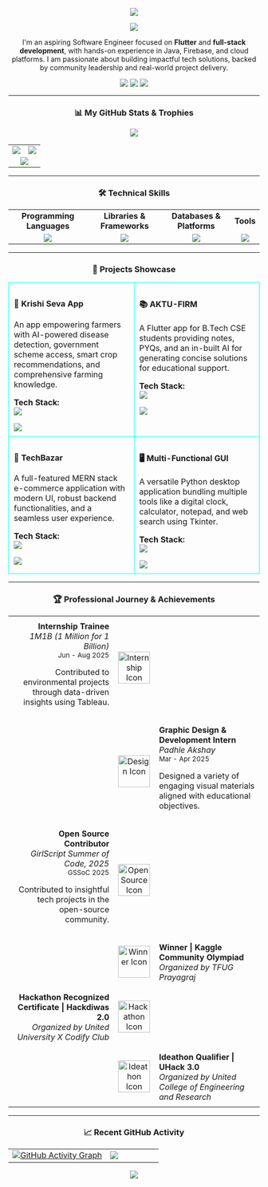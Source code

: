 <p align="center">
  <img src="https://capsule-render.vercel.app/api?type=waving&color=gradient&animation=gradient&height=200&section=header&text=Saumya%20Pratap%20Singh&fontSize=60&fontColor=fff" />
</p>

<div align="center">
  <a href="https://github.com/SaumyaPratapSingh-cyber">
    <img src="https://readme-typing-svg.herokuapp.com?font=Fira+Code&weight=600&size=28&pause=1000&color=00FFFF&center=true&vCenter=true&width=900&lines=Hi%2C+I'm+Saumya+Pratap+Singh+👋;Aspiring+Software+Engineer;Flutter+%26+Full-Stack+Developer;Passionate+Community+Leader">
  </a>
</div>

<p align="center">
  I'm an aspiring Software Engineer focused on <b>Flutter</b> and <b>full-stack development</b>, with hands-on experience in Java, Firebase, and cloud platforms. I am passionate about building impactful tech solutions, backed by community leadership and real-world project delivery.
</p>

<p align="center">
  <a href="mailto:saumyrajpoot666@gmail.com"><img src="https://img.shields.io/badge/Gmail-FF0000?style=for-the-badge&logo=gmail&logoColor=white"></a>
  <a href="[YOUR LINKEDIN URL HERE]"><img src="https://img.shields.io/badge/LinkedIn-0077B5?style=for-the-badge&logo=linkedin&logoColor=white"></a>
  <a href="[YOUR PORTFOLIO URL HERE]"><img src="https://img.shields.io/badge/Portfolio-FF5733?style=for-the-badge&logo=About.me&logoColor=white"></a>
</p>

---

<h3 align="center">📊 My GitHub Stats & Trophies</h3>
<p align="center">
  <a href="https://github.com/ryo-ma/github-profile-trophy">
    <img src="https://github-profile-trophy.vercel.app/?username=SaumyaPratapSingh-cyber&theme=synthwave&no-frame=true&column=7&margin-w=15&margin-h=15" />
  </a>
</p>
<table align="center">
  <tr>
    <td align="center" width="50%">
      <a href="https://github.com/SaumyaPratapSingh-cyber">
        <img src="https://github-readme-stats.vercel.app/api?username=SaumyaPratapSingh-cyber&show_icons=true&theme=synthwave&hide_border=true&count_private=true" />
      </a>
    </td>
    <td align="center" width="50%">
      <a href="https://github.com/SaumyaPratapSingh-cyber">
        <img src="https://github-readme-stats.vercel.app/api/top-langs/?username=SaumyaPratapSingh-cyber&layout=compact&theme=synthwave&hide_border=true&langs_count=8" />
      </a>
    </td>
  </tr>
  <tr>
    <td align="center" colspan="2">
      <a href="https://github.com/SaumyaPratapSingh-cyber">
        <img src="https://streak-stats.demolab.com?user=SaumyaPratapSingh-cyber&theme=synthwave&hide_border=true" />
      </a>
    </td>
  </tr>
</table>

---

<h3 align="center">🛠️ Technical Skills</h3>
<table align="center" width="90%">
  <tr>
    <td align="center"><strong>Programming Languages</td>
    <td align="center"><strong>Libraries & Frameworks</td>
    <td align="center"><strong>Databases & Platforms</td>
    <td align="center"><strong>Tools</td>
  </tr>
  <tr>
    <td align="center"><img src="https://skillicons.dev/icons?i=python,java,c,html,css&theme=dark"/></td>
    <td align="center"><img src="https://skillicons.dev/icons?i=flutter,javascript&theme=dark"/></td>
    <td align="center"><img src="https://skillicons.dev/icons?i=firebase,gcp,supabase&theme=dark"/></td>
    <td align="center"><img src="https://skillicons.dev/icons?i=vscode,idea,figma,canva,git&theme=dark"/></td>
  </tr>
</table>

---

<h3 align="center">📂 Projects Showcase</h3>
<table align="center" width="90%">
  <tr>
    <td width="50%" valign="top" style="padding: 10px; border: 1px solid #00ffff; border-radius: 10px;">
      <h4>🌾 Krishi Seva App</h4>
      <p>An app empowering farmers with AI-powered disease detection, government scheme access, smart crop recommendations, and comprehensive farming knowledge.</p>
      <p><strong>Tech Stack:</strong><br><img src="https://skillicons.dev/icons?i=flutter,firebase,gcp&theme=dark&perline=6"/></p>
      <a href="https://github.com/SaumyaPratapSingh-cyber/Krishi-Seva-App-for-to-farmers-"><img src="https://img.shields.io/badge/Source_Code-00FFFF?style=for-the-badge&logo=github&logoColor=black"></a>
    </td>
    <td width="50%" valign="top" style="padding: 10px; border: 1px solid #00ffff; border-radius: 10px;">
      <h4>📚 AKTU-FIRM</h4>
      <p>A Flutter app for B.Tech CSE students providing notes, PYQs, and an in-built AI for generating concise solutions for educational support.</p>
      <p><strong>Tech Stack:</strong><br><img src="https://skillicons.dev/icons?i=flutter,firebase,gcp&theme=dark&perline=6"/></p>
      <a href="https://github.com/SaumyaPratapSingh-cyber/AKTU-FIRM"><img src="https://img.shields.io/badge/Source_Code-00FFFF?style=for-the-badge&logo=github&logoColor=black"></a>
    </td>
  </tr>
  <tr>
    <td width="50%" valign="top" style="padding: 10px; border: 1px solid #00ffff; border-radius: 10px;">
      <h4>🛒 TechBazar</h4>
      <p>A full-featured MERN stack e-commerce application with modern UI, robust backend functionalities, and a seamless user experience.</p>
      <p><strong>Tech Stack:</strong><br><img src="https://skillicons.dev/icons?i=mongodb,express,react,nodejs&theme=dark&perline=6"/></p>
      <a href="https://github.com/SaumyaPratapSingh-cyber/TechBazar---A-MERN-Stack-E-commerce-Application"><img src="https://img.shields.io/badge/Source_Code-00FFFF?style=for-the-badge&logo=github&logoColor=black"></a>
    </td>
    <td width="50%" valign="top" style="padding: 10px; border: 1px solid #00ffff; border-radius: 10px;">
      <h4>🖥️ Multi-Functional GUI</h4>
      <p>A versatile Python desktop application bundling multiple tools like a digital clock, calculator, notepad, and web search using Tkinter.</p>
      <p><strong>Tech Stack:</strong><br><img src="https://skillicons.dev/icons?i=python,tkinter&theme=dark&perline=6"/></p>
      <a href="https://github.com/SaumyaPratapSingh-cyber/Multi-Functional-GUI"><img src="https://img.shields.io/badge/Source_Code-00FFFF?style=for-the-badge&logo=github&logoColor=black"></a>
    </td>
  </tr>
</table>

---

<h3 align="center">🏆 Professional Journey & Achievements</h3>
<table align="center" width="90%">
  <tr>
    <td width="45%" align="right" valign="top" style="padding:10px;">
      <strong>Internship Trainee</strong><br>
      <em>1M1B (1 Million for 1 Billion)</em><br>
      <small>Jun - Aug 2025</small><br>
      <p>Contributed to environmental projects through data-driven insights using Tableau.</p>
    </td>
    <td width="10%" align="center" valign="center">
      <img src="https://skillicons.dev/icons?i=idea" width="64" alt="Internship Icon"/>
    </td>
    <td width="45%" align="left" valign="top"></td>
  </tr>

  <tr>
    <td width="45%" align="right" valign="top"></td>
    <td width="10%" align="center" valign="center">
      <img src="https://skillicons.dev/icons?i=figma" width="64" alt="Design Icon"/>
    </td>
    <td width="45%" align="left" valign="top" style="padding:10px;">
      <strong>Graphic Design & Development Intern</strong><br>
      <em>Padhle Akshay</em><br>
      <small>Mar - Apr 2025</small><br>
      <p>Designed a variety of engaging visual materials aligned with educational objectives.</p>
    </td>
  </tr>

  <tr>
    <td width="45%" align="right" valign="top" style="padding:10px;">
      <strong>Open Source Contributor</strong><br>
      <em>GirlScript Summer of Code, 2025</em><br>
      <small>GSSoC 2025</small><br>
      <p>Contributed to insightful tech projects in the open-source community.</p>
    </td>
    <td width="10%" align="center" valign="center">
      <img src="https://skillicons.dev/icons?i=github" width="64" alt="Open Source Icon"/>
    </td>
    <td width="45%" align="left" valign="top"></td>
  </tr>

  <tr>
    <td width="45%" align="right" valign="top"></td>
    <td width="10%" align="center" valign="center">
      <img src="https://cdn-icons-png.flaticon.com/64/1040/1040224.png" width="64" alt="Winner Icon"/>
    </td>
    <td width="45%" align="left" valign="top" style="padding:10px;">
      <strong>Winner | Kaggle Community Olympiad</strong><br>
      <em>Organized by TFUG Prayagraj</em>
    </td>
  </tr>
  
  <tr>
    <td width="45%" align="right" valign="top" style="padding:10px;">
      <strong>Hackathon Recognized Certificate | Hackdiwas 2.0</strong><br>
      <em>Organized by United University X Codify Club</em>
    </td>
    <td width="10%" align="center" valign="center">
      <img src="https://cdn-icons-png.flaticon.com/64/2912/2912868.png" width="64" alt="Hackathon Icon"/>
    </td>
    <td width="45%" align="left" valign="top"></td>
  </tr>

  <tr>
    <td width="45%" align="right" valign="top"></td>
    <td width="10%" align="center" valign="center">
      <img src="https://cdn-icons-png.flaticon.com/64/3281/3281317.png" width="64" alt="Ideathon Icon"/>
    </td>
    <td width="45%" align="left" valign="top" style="padding:10px;">
      <strong>Ideathon Qualifier | UHack 3.0</strong><br>
      <em>Organized by United College of Engineering and Research</em>
    </td>
  </tr>
</table>

---

<h3 align="center">📈 Recent GitHub Activity</h3>
<table align="center" width="90%">
  <tr>
    <td width="65%">
      <a href="https://github.com/SaumyaPratapSingh-cyber">
        <img src="https://github-readme-activity-graph.vercel.app/graph?username=SaumyaPratapSingh-cyber&theme=dracula&hide_border=true&area=true" alt="GitHub Activity Graph"/>
      </a>
    </td>
    <td width="35%">
      <a href="https://github.com/SaumyaPratapSingh-cyber">
        <img src="https://github-readme-stats.vercel.app/api/top-langs/?username=SaumyaPratapSingh-cyber&layout=compact&theme=dracula&hide_border=true&langs_count=8" />
      </a>
    </td>
  </tr>
</table>

<p align="center">
  <img src="https://capsule-render.vercel.app/api?type=transparent&color=gradient&height=120&section=footer" />
</p>
